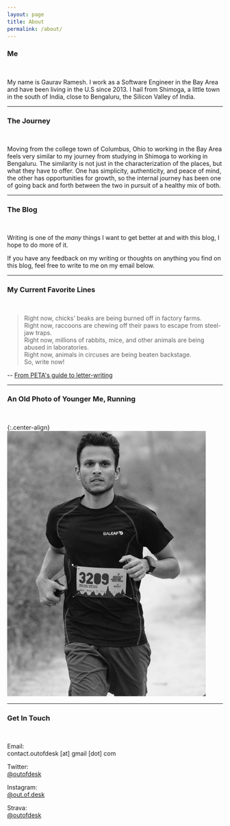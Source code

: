 ```yaml
---
layout: page
title: About
permalink: /about/
---
```


### Me
<br/>

My name is Gaurav Ramesh. I work as a Software Engineer in the Bay Area and have been living in the U.S since 2013. I hail from Shimoga, a little town in the south of India, close to Bengaluru, the Silicon Valley of India.

*****

### The Journey
<br/>

Moving from the college town of Columbus, Ohio to working in the Bay Area feels very similar to my journey from studying in Shimoga to working in Bengaluru. The similarity is not just in the characterization of the places, but what they have to offer. One has simplicity, authenticity, and peace of mind, the other has opportunities for growth, so the internal journey has been one of going back and forth between the two in pursuit of a healthy mix of both.

*****

### The Blog
<br/>

Writing is one of the *many* things I want to get better at and with this blog, I hope to do more of it.

If you have any feedback on my writing or thoughts on anything you find on this blog, feel free to write to me on my email below.

*****

### My Current Favorite Lines
<br/>

<blockquote>
Right now, chicks’ beaks are being burned off in factory farms. <br/>
Right now, raccoons are chewing off their paws to escape from steel-jaw traps. <br/>
Right now, millions of rabbits, mice, and other animals are being abused in laboratories. <br/>
Right now, animals in circuses are being beaten backstage. <br/>
So, write now!
</blockquote>

-- [From PETA's guide to letter-writing](https://www.peta.org/action/activism-guide/letter-writing/)

*****

### An Old Photo of Younger Me, Running
<br/>

{:.center-align}
![That's me running!](/static/img/running-profile.jpeg)

*****
### Get In Touch
<br/>

Email:
<br/>
contact.outofdesk [at] gmail [dot] com

Twitter:
<br/>
[@outofdesk](https://www.twitter.com/@outofdesk)

Instagram:
<br/>
[@out.of.desk](https://instagram.com/out.of.desk)

Strava:
<br/>
[@outofdesk](https://www.strava.com/athletes/outofdesk)